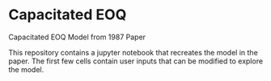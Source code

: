 # Capacitated EOQ
 Capacitated EOQ Model from 1987 Paper

 This repository contains a jupyter notebook that recreates
 the model in the paper. The first few cells contain user inputs
 that can be modified to explore the model.
